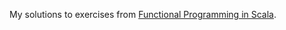 My solutions to exercises from [Functional Programming in Scala](https://www.manning.com/books/functional-programming-in-scala).
